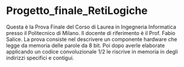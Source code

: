# Progetto_finale_RetiLogiche
Questa è la Prova Finale del Corso di Laurea in Ingegneria Informatica presso il Politecnico di Milano. Il docente di riferimento è il Prof. Fabio Salice.
La prova consiste nel descrivere un componente hardware che legge da memoria delle parole da 8 bit. Poi dopo averle elaborate applicando un codice convoluzionale 1/2 le riscrive in memoria in degli indirizzi specifici e contigui.
